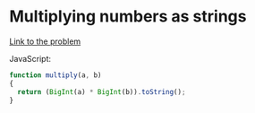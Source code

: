 # Multiplying numbers as strings

[Link to the problem](https://www.codewars.com/kata/55911ef14065454c75000062)

JavaScript:

```js
function multiply(a, b)
{
  return (BigInt(a) * BigInt(b)).toString();
}
```
